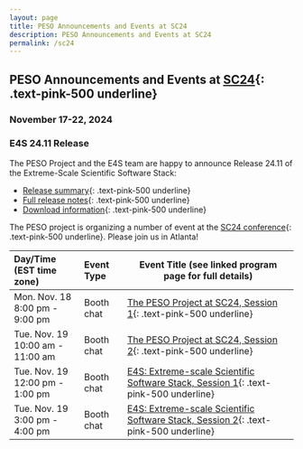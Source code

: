 ```yaml
---
layout: page
title: PESO Announcements and Events at SC24
description: PESO Announcements and Events at SC24
permalink: /sc24
---
```


## PESO Announcements and Events at [SC24](https://sc24.supercomputing.org){: .text-pink-500 underline}
### November 17-22, 2024

### E4S 24.11 Release

The PESO Project and the E4S team are happy to announce Release 24.11 of the Extreme-Scale Scientific Software Stack:
- [Release summary](https://pesoproject.org/files/PesoE4SAnnouncement.pdf){: .text-pink-500 underline}
- [Full release notes](https://oaciss.uoregon.edu/e4s/talks/E4S_24.11.pdf){: .text-pink-500 underline}
- [Download information](https://e4s-project.github.io/download.html){: .text-pink-500 underline}

The PESO project is organizing a number of event at the [SC24 conference](https://sc24.supercomputing.org){: .text-pink-500 underline}.  Please join us in Atlanta!

Day/Time<br>(EST time zone) | Event Type | Event Title (see linked program page for full details)
:---     |    :------ |--------------------------------------------------------
Mon. Nov. 18<br>8:00 pm - 9:00 pm | Booth chat | [The PESO Project at SC24, Session 1](https://pesoproject.org/files/PesoAtSc24.pdf){: .text-pink-500 underline}
Tue. Nov. 19<br>10:00 am - 11:00 am | Booth chat | [The PESO Project at SC24, Session 2](https://pesoproject.org/files/PesoAtSc24.pdf){: .text-pink-500 underline}
Tue. Nov. 19<br>12:00 pm - 1:00 pm | Booth chat | [E4S: Extreme-scale Scientific Software Stack, Session 1](https://pesoproject.org/files/PesoE4SAnnouncement.pdf){: .text-pink-500 underline}
Tue. Nov. 19<br>3:00 pm - 4:00 pm | Booth chat | [E4S: Extreme-scale Scientific Software Stack, Session 2](https://pesoproject.org/files/PesoE4SAnnouncement.pdf){: .text-pink-500 underline}
